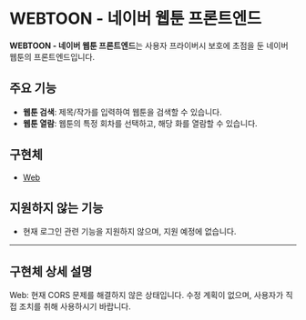# WEBTOON - 네이버 웹툰 프론트엔드

**WEBTOON - 네이버 웹툰 프론트엔드**는 사용자 프라이버시 보호에 초점을 둔 네이버 웹툰의 프론트엔드입니다.<br>

## 주요 기능

- **웹툰 검색**: 제목/작가를 입력하여 웹툰을 검색할 수 있습니다.
- **웹툰 열람**: 웹툰의 특정 회차를 선택하고, 해당 화를 열람할 수 있습니다.

## 구현체
- [Web](https://breeze.cat/webtoon/)

## 지원하지 않는 기능
- 현재 로그인 관련 기능을 지원하지 않으며, 지원 예정에 없습니다.

***
## 구현체 상세 설명
Web: 현재 CORS 문제를 해결하지 않은 상태입니다. 수정 계획이 없으며, 사용자가 직접 조치를 취해 사용하시기 바랍니다.

